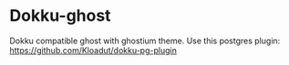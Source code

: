 
Dokku-ghost
===========

Dokku compatible ghost with ghostium theme. Use this postgres plugin: https://github.com/Kloadut/dokku-pg-plugin
